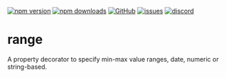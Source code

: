 [![npm version](https://img.shields.io/npm/v/@itrocks/range?logo=npm)](https://www.npmjs.org/package/@itrocks/range)
[![npm downloads](https://img.shields.io/npm/dm/@itrocks/range)](https://www.npmjs.org/package/@itrocks/range)
[![GitHub](https://img.shields.io/github/last-commit/itrocks-ts/range?color=2dba4e&label=commit&logo=github)](https://github.com/itrocks-ts/range)
[![issues](https://img.shields.io/github/issues/itrocks-ts/range)](https://github.com/itrocks-ts/range/issues)
[![discord](https://img.shields.io/discord/1314141024020467782?color=7289da&label=discord&logo=discord&logoColor=white)](https://25.re/ditr)

# range

A property decorator to specify min-max value ranges, date, numeric or string-based.

